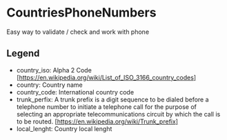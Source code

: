# CountriesPhoneNumbers
Easy way to validate / check and work with phone


## Legend
- country_iso: Alpha 2 Code [https://en.wikipedia.org/wiki/List_of_ISO_3166_country_codes]
- country: Country name
- country_code: International country code
- trunk_perfix: A trunk prefix is a digit sequence to be dialed before a telephone number to initiate a telephone call for the purpose of selecting an appropriate telecommunications circuit by which the call is to be routed. [https://en.wikipedia.org/wiki/Trunk_prefix]
- local_lenght: Country local lenght
